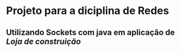 # Projeto para a diciplina de Redes

## Utilizando Sockets com java em aplicação de *Loja de construição*
